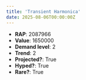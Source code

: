 ```yaml
---
title: 'Transient Harmonica'
date: 2025-08-06T00:00:00Z
---
```

- **RAP**: 2087966
- **Value**: 1650000
- **Demand level**: 2
- **Trend**: 2
- **Projected?**: True
- **Hyped?**: True
- **Rare?**: True
